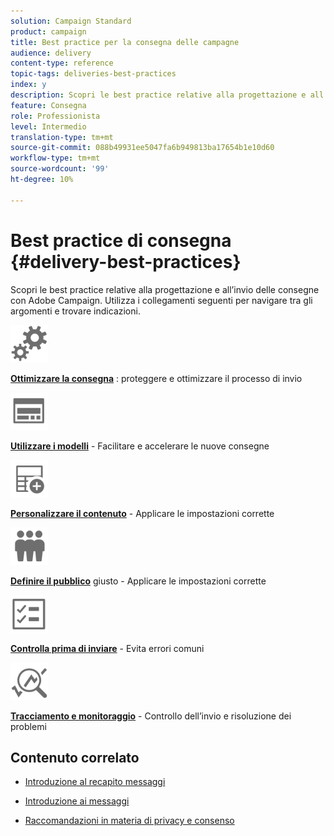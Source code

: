 ```yaml
---
solution: Campaign Standard
product: campaign
title: Best practice per la consegna delle campagne
audience: delivery
content-type: reference
topic-tags: deliveries-best-practices
index: y
description: Scopri le best practice relative alla progettazione e all’invio delle consegne con Adobe Campaign.
feature: Consegna
role: Professionista
level: Intermedio
translation-type: tm+mt
source-git-commit: 088b49931ee5047fa6b949813ba17654b1e10d60
workflow-type: tm+mt
source-wordcount: '99'
ht-degree: 10%

---
```



# Best practice di consegna {#delivery-best-practices}

Scopri le best practice relative alla progettazione e all’invio delle consegne con Adobe Campaign. Utilizza i collegamenti seguenti per navigare tra gli argomenti e trovare indicazioni.

<img src="assets/do-not-localize/optimize.svg"  width="60px">

**[Ottimizzare la consegna](optimize-delivery.md)** : proteggere e ottimizzare il processo di invio

<img src="assets/do-not-localize/design.svg"  width="60px">

**[Utilizzare i modelli](use-templates.md)**  - Facilitare e accelerare le nuove consegne

<img src="assets/do-not-localize/custom.svg"  width="60px">

**[Personalizzare il contenuto](optimize-delivery.md)**  - Applicare le impostazioni corrette

<img src="assets/do-not-localize/profiles.svg"  width="60px">

**[Definire il pubblico](define-the-right-audience.md)**  giusto - Applicare le impostazioni corrette

<img src="assets/do-not-localize/start.svg"  width="60px">

**[Controlla prima di inviare](check-before-sending.md)**  - Evita errori comuni

<img src="assets/do-not-localize/troubleshoot.svg"  width="60px">

**[Tracciamento e monitoraggio](track-and-monitor.md)**  - Controllo dell’invio e risoluzione dei problemi

## Contenuto correlato

* [Introduzione al recapito messaggi](../../sending/using/about-deliverability.md)

* [Introduzione ai messaggi](../../channels/using/get-started-communication-channels.md)

* [Raccomandazioni in materia di privacy e consenso](../../start/using/privacy.md)
